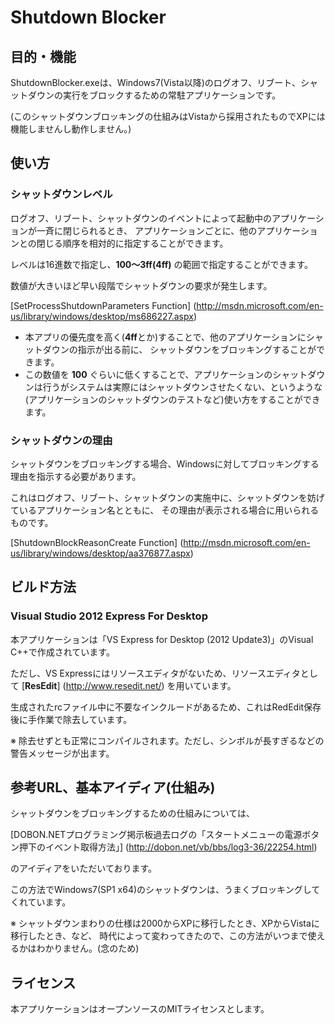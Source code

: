﻿Shutdown Blocker
=================

目的・機能
-----------
ShutdownBlocker.exeは、Windows7(Vista以降)のログオフ、リブート、シャットダウンの実行をブロックするための常駐アプリケーションです。

(このシャットダウンブロッキングの仕組みはVistaから採用されたものでXPには機能しませんし動作しません。)



使い方
-----------

### シャットダウンレベル

ログオフ、リブート、シャットダウンのイベントによって起動中のアプリケーションが一斉に閉じられるとき、
アプリケーションごとに、他のアプリケーションとの閉じる順序を相対的に指定することができます。

レベルは16進数で指定し、**100～3ff(4ff)** の範囲で指定することができます。

数値が大きいほど早い段階でシャットダウンの要求が発生します。

[SetProcessShutdownParameters Function]
(http://msdn.microsoft.com/en-us/library/windows/desktop/ms686227.aspx)

- 本アプリの優先度を高く(**4ff**とか)することで、他のアプリケーションにシャットダウンの指示が出る前に、
シャットダウンをブロッキングすることができます。
- この数値を **100** ぐらいに低くすることで、アプリケーションのシャットダウンは行うがシステムは実際にはシャットダウンさせたくない、というような(アプリケーションのシャットダウンのテストなど)使い方をすることができます。


### シャットダウンの理由

シャットダウンをブロッキングする場合、Windowsに対してブロッキングする理由を指示する必要があります。

これはログオフ、リブート、シャットダウンの実施中に、シャットダウンを妨げているアプリケーション名とともに、
その理由が表示される場合に用いられるものです。

[ShutdownBlockReasonCreate Function]
(http://msdn.microsoft.com/en-us/library/windows/desktop/aa376877.aspx)


ビルド方法
------------

### Visual Studio 2012 Express For Desktop

本アプリケーションは「VS Express for Desktop (2012 Update3)」のVisual C++で作成されています。

ただし、VS Expressにはリソースエディタがないため、リソースエディタとして [**ResEdit**]
(http://www.resedit.net/) を用いています。


生成されたrcファイル中に不要なインクルードがあるため、これはRedEdit保存後に手作業で除去しています。

※ 除去せずとも正常にコンパイルされます。ただし、シンボルが長すぎるなどの警告メッセージが出ます。


参考URL、基本アイディア(仕組み)
------------

シャットダウンをブロッキングするための仕組みについては、

[DOBON.NETプログラミング掲示板過去ログの「スタートメニューの電源ボタン押下のイベント取得方法」]
(http://dobon.net/vb/bbs/log3-36/22254.html)

のアイディアをいただいております。

この方法でWindows7(SP1 x64)のシャットダウンは、うまくブロッキングしてくれています。


※ シャットダウンまわりの仕様は2000からXPに移行したとき、XPからVistaに移行したとき、など、
時代によって変わってきたので、この方法がいつまで使えるかはわかりません。(念のため)


ライセンス
-----------
本アプリケーションはオープンソースのMITライセンスとします。


